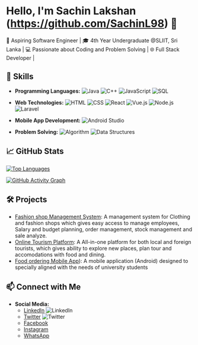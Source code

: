 # Hello, I'm Sachin Lakshan (https://github.com/SachinL98) 👋

🚀 Aspiring Software Engineer | 
🎓 4th Year Undergraduate @SLIIT, Sri Lanka | 
💻 Passionate about Coding and Problem Solving | 
🌐 Full Stack Developer |

## 🔧 Skills

- **Programming Languages:** 
  ![Java](https://img.shields.io/badge/Java-007396?style=flat-square&logo=java&logoColor=white)
  ![C++](https://img.shields.io/badge/C++-00599C?style=flat-square&logo=c%2B%2B&logoColor=white)
  ![JavaScript](https://img.shields.io/badge/JavaScript-F7DF1E?style=flat-square&logo=javascript&logoColor=black)
  ![SQL](https://img.shields.io/badge/SQL-4479A1?style=flat-square&logo=sql&logoColor=white)
  
- **Web Technologies:** 
  ![HTML](https://img.shields.io/badge/HTML5-E34F26?style=flat-square&logo=html5&logoColor=white)
  ![CSS](https://img.shields.io/badge/CSS3-1572B6?style=flat-square&logo=css3&logoColor=white)
  ![React](https://img.shields.io/badge/React-61DAFB?style=flat-square&logo=react&logoColor=black)
  ![Vue.js](https://img.shields.io/badge/Vue.js-4FC08D?style=flat-square&logo=vue.js&logoColor=white)
  ![Node.js](https://img.shields.io/badge/Node.js-43853D?style=flat-square&logo=node.js&logoColor=white)
  ![Laravel](https://img.shields.io/badge/Laravel-FF2D20?style=flat-square&logo=laravel&logoColor=white)

- **Mobile App Development:**
  ![Android Studio](https://img.shields.io/badge/Android_Studio-3DDC84?style=flat-square&logo=android-studio&logoColor=white)

- **Problem Solving:** 
  ![Algorithm](https://img.shields.io/badge/Algorithm-008000?style=flat-square)
  ![Data Structures](https://img.shields.io/badge/Data_Structures-008000?style=flat-square)



## 📈 GitHub Stats

[![Top Languages](https://github-readme-stats.vercel.app/api/top-langs/?username=SachinL98&layout=compact)](https://github.com/anuraghazra/github-readme-stats)

[![GitHub Activity Graph](https://activity-graph.herokuapp.com/graph?username=SachinL98&theme=github)](https://github.com/ashutosh00710/github-readme-activity-graph)


## 🛠️ Projects

- [Fashion shop Management System]([https://github.com/your-username/project-1](https://github.com/SachinL98/Fashion-Shop-Management-System)): A management system for Clothing and fashion shops which gives easy access to manage employees, Salary and budget planning, order management, stock management and sale analyze.
- [Online Tourism Platform]([https://github.com/your-username/project-2](https://github.com/SachinL98/TravelSavvy-Online-Tuorism-Platform-MERN)): A All-in-one platform for both local and foreign tourists, which gives ability to explore new places, plan tour and accomodations with food and dining.
- [Food ordering Mobile App]([https://github.com/SachinL98/Food-ordering-Mobile-App)): A mobile application (Android) designed to specially aligned with the needs of university students

## 📫 Connect with Me

- **Social Media:**
  - [LinkedIn](https://www.linkedin.com/in/sachin-lakshan-988644255) ![LinkedIn](https://img.shields.io/badge/LinkedIn-0077B5?style=flat-square&logo=linkedin&logoColor=white)
  - [Twitter]([https://twitter.com/your-twitter-handle](https://twitter.com/Sachin922139395)) ![Twitter](https://img.shields.io/badge/Twitter-1DA1F2?style=flat-square&logo=twitter&logoColor=white)
  - [Facebook]([https://www.facebook.com/your-facebook-profile](https://www.facebook.com/profile.php?id=100083049654064&mibextid=9R9pXO))
  - [Instagram]([https://www.instagram.com/your-instagram-handle](https://www.instagram.com/sachi.98?igsh=Z3VzN3Z2NGhubzdm))
  - [WhatsApp](https://wa.me/qr/VSXOD4YWSL7AG1)


